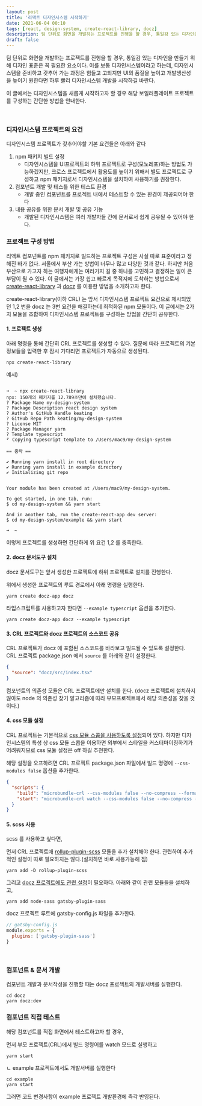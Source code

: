 ```yaml
---
layout: post
title: '리액트 디자인시스템 시작하기'
date: 2021-06-04 00:10
tags: [react, design-system, create-react-library, docz]
description: 팀 단위로 화면을 개발하는 프로젝트를 진행을 할 경우, 통일감 있는 디자인을 만들기 위해 디자인 표준은 꼭 필요한 요소이다. 이를 보통 디자인시스템이라고 하는데, 디자인시스템을 준비하고 갖추어 가는 과정은 힘들고 고되지만 UI의 품질을 높이고 개발생산성을 위해 더 이상 늦출 일이 아닐 것이다. 이 글에서는 디자인시스템을 새롭게 시작하고자 할 경우 해당 보일러플레이트 프로젝트를 구성하는 방법을 간단히 소개한다.
draft: false
---
```


팀 단위로 화면을 개발하는 프로젝트를 진행을 할 경우, 통일감 있는 디자인을 만들기 위해 디자인 표준은 꼭 필요한 요소이다. 이를 보통 디자인시스템이라고 하는데, 디자인시스템을 준비하고 갖추어 가는 과정은 힘들고 고되지만 UI의 품질을 높이고 개발생산성을 높이기 원한다면 하루 빨리 디자인시스템 개발을 시작하길 바란다.

이 글에서는 디자인시스템을 새롭게 시작하고자 할 경우 해당 보일러플레이트 프로젝트를 구성하는 간단한 방법을 안내한다.

<br/>

### 디자인시스템 프로젝트의 요건
디자인시스템 프로젝트가 갖추어야할 기본 요건들은 아래와 같다

1. npm 패키지 빌드 설정
    - 디자인시스템을 UI프로젝트의 하위 프로젝트로 구성(모노레포)하는 방법도 가능하겠지만, 크로스 프로젝트에서 활용도를 높이기 위해서 별도 프로젝트로 구성하고 npm 패키지로서 디자인시스템을 설치하여 사용하기를 권장한다.
1. 컴포넌트 개발 및 테스틀 위한 테스트 환경
    - 개발 중인 컴포넌트를 프로젝트 내에서 테스트할 수 있는 환경이 제공되어야 한다
1. 내용 공유를 위한 문서 개발 및 공유 기능
    - 개발된 디자인시스템은 여러 개발자들 간에 문서로서 쉽게 공유될 수 있어야 한다.


### 프로젝트 구성 방법

리액트 컴포넌트를 npm 패키지로 빌드하는 프로젝트 구성은 사실 따로 표준이라고 정해진 바가 없다. 서울에서 부산 가는 방법이 너무나 많고 다양한 것과 같다. 하지만 처음 부산으로 가고자 하는 여행자에게는 여러가지 길 중 하나를 고민하고 결정하는 일이 큰 부담이 될 수 있다. 이 글에서는 가장 쉽고 빠르게 목적지에 도착하는 방법으로서 [create-react-library](https://www.npmjs.com/package/create-react-library) 과 [docz](https://www.docz.site/) 를 이용한 방법을 소개하고자 한다.

create-react-library(이하 CRL) 는 앞서 디자인시스템 프로젝트 요건으로 제시되었던 1,2 번을 docz 는 3번 요건을 해결하는데 최적화된 npm 모듈이다. 이 글에서는 2가지 모듈을 조합하여 디자인시스템 프로젝트를 구성하는 방법을 간단히 공유한다.


#### 1. 프로젝트 생성

아래 명령을 통해 간단히 CRL 프로젝트를 생성할 수 있다. 질문에 따라 프로젝트의 기본 정보들을 입력한 후 잠시 기다리면 프로젝트가 자동으로 생성된다.
```
npx create-react-library
```

예시)
```

➜  ~ npx create-react-library
npx: 150개의 패키지를 12.789초만에 설치했습니다.
? Package Name my-design-system
? Package Description react design system
? Author's GitHub Handle keating
? GitHub Repo Path keating/my-design-system
? License MIT
? Package Manager yarn
? Template typescript
⠋ Copying typescript template to /Users/mac9/my-design-system

== 중략 ==

✔ Running yarn install in root directory
✔ Running yarn install in example directory
✔ Initializing git repo


Your module has been created at /Users/mac9/my-design-system.

To get started, in one tab, run:
$ cd my-design-system && yarn start

And in another tab, run the create-react-app dev server:
$ cd my-design-system/example && yarn start

➜  ~
```

이렇게 프로젝트를 생성하면 간단하게 위 요건 1,2 를 충족한다. 



#### 2. docz 문서도구 설치
docz 문서도구는 앞서 생성한 프로젝트에 하위 프로젝트로 설치를 진행한다.

위에서 생성한 프로젝트의 루트 경로에서 아래 명령을 실행한다.

```
yarn create docz-app docz
```

타입스크립트를 사용하고자 한다면 `--example typescript` 옵션을 추가한다.

```
yarn create docz-app docz --example typescript
```

#### 3. CRL 프로젝트와 docz 프로젝트의 소스코드 공유 
CRL 프로젝트가 docz 에 포함된 소스코드를 바라보고 빌드될 수 있도록 설정한다. CRL 프로젝트 package.json 에서 `source` 를 아래와 같이 설정한다. 

```json
{
  "source": "docz/src/index.tsx"
}
```

컴포넌트의 의존성 모듈은 CRL 프로젝트에만 설치를 한다. (docz 프로젝트에 설치하지 않아도 node 의 의존성 찾기 알고리즘에 따라 부모프로젝트에서 해당 의존성을 찾을 것이다.)


#### 4. css 모듈 설정
CRL 프로젝트는 기본적으로 [css 모듈 스콥을 사용하도록 설정](https://www.npmjs.com/package/microbundle-crl#using-css-modules)되어 있다. 하지만 디자인시스템의 특성 상 css 모듈 스콥을 이용하면 외부에서 스타일을 커스터마이징하기가 어려워지므로 css 모듈 설정은 off 하길 추천한다.

해당 설정을 오프하려면 CRL 프로젝트 package.json 파일에서 빌드 명령에 `--css-modules false` 옵션을 추가한다.

```json
{
  "scripts": {
    "build": "microbundle-crl --css-modules false --no-compress --format modern,cjs",
    "start": "microbundle-crl watch --css-modules false --no-compress --format modern,cjs"
  }
}
```

#### 5. scss 사용
scss 를 사용하고 싶다면,

먼저 CRL 프로젝트애 [rollup-plugin-scss](https://www.npmjs.com/package/rollup-plugin-scss) 모듈을 추가 설치해야 한다. 관련하여 추가적인 설정이 따로 필요하지는 않다.(설치하면 바로 사용가능해 짐) 

```
yarn add -D rollup-plugin-scss
```

그리고 [docz 프로젝트에도 관련 설정](https://www.docz.site/docs/usage-with-css-preprocessors)이 필요하다. 아래와 같이 관련 모듈들을 설치하고,
```
yarn add node-sass gatsby-plugin-sass
```

docz 프로젝트 루트에 gatsby-config.js 파일을 추가한다.

```js
// gatsby-config.js
module.exports = {
  plugins: ['gatsby-plugin-sass']
}
```


<br/>

### 컴포넌트 & 문서 개발
컴포넌트 개발과 문서작성을 진행할 때는 docz 프로젝트의 개발서버를 실행한다.

```
cd docz
yarn docz:dev
```


### 컴포넌트 직접 테스트
해당 컴포넌트를 직접 화면에서 테스트하고자 할 경우,
  
먼저 부모 프로젝트(CRL)에서 빌드 명령어를 watch 모드로 실행하고
    
```
yarn start
```
ㄴ
example 프로젝트에서도 개발서버를 실행한다

```
cd example
yarn start
```

그러면 코드 변경사항이 example 프로젝트 개발환경에 즉각 반영된다.



